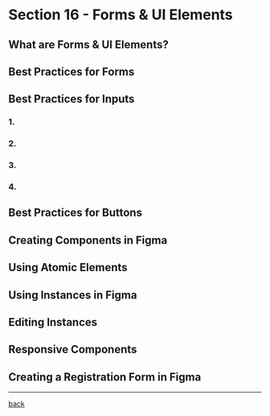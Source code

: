 # Section 16 - Forms & UI Elements

## What are Forms & UI Elements?

## Best Practices for Forms

## Best Practices for Inputs

### 1.

### 2.

### 3.

### 4.

## Best Practices for Buttons

## Creating Components in Figma

## Using Atomic Elements

## Using Instances in Figma

## Editing Instances

## Responsive Components

## Creating a Registration Form in Figma

- - -

[back](../README.md)
